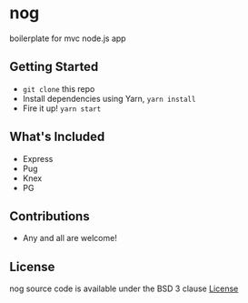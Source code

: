 # nog

boilerplate for mvc node.js app

## Getting Started
- `git clone` this repo
- Install dependencies using Yarn, `yarn install`
- Fire it up! `yarn start`

## What's Included
- Express
- Pug
- Knex
- PG

## Contributions
- Any and all are welcome!

## License
nog source code is available under the BSD 3 clause [License](/LICENSE)